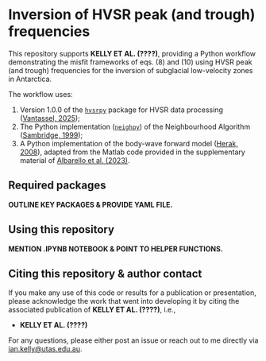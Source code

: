 # Inversion of HVSR peak (and trough) frequencies

This repository supports **KELLY ET AL. (????)**, providing a Python workflow demonstrating the misfit frameworks of eqs. (8) and (10) using HVSR peak (and trough) frequencies for the inversion of subglacial low-velocity zones in Antarctica.

The workflow uses:

1. Version 1.0.0 of the [`hvsrpy`](https://github.com/jpvantassel/hvsrpy) package for HVSR data processing ([Vantassel, 2025](https://doi.org/10.1785/0220240395));
2. The Python implementation ([`neighpy`](https://github.com/auggiemarignier/neighpy)) of the Neighbourhood Algorithm ([Sambridge, 1999](https://doi.org/10.1046/j.1365-246X.1999.00876.x));
3. A Python implementation of the body-wave forward model ([Herak, 2008](https://doi.org/10.1016/j.cageo.2007.07.009)), adapted from the Matlab code provided in the supplementary material of [Albarello et al. (2023)](https://doi.org/10.1093/gji/ggad109).


## Required packages

**OUTLINE KEY PACKAGES & PROVIDE YAML FILE.**

## Using this repository

**MENTION .IPYNB NOTEBOOK & POINT TO HELPER FUNCTIONS.**

## Citing this repository & author contact

If you make any use of this code or results for a publication or presentation, please acknowledge the work that went into developing it by citing the associated publication of **KELLY ET AL. (????)**, i.e.,

- **KELLY ET AL. (????)**

For any questions, please either post an issue or reach out to me directly via ian.kelly@utas.edu.au.
